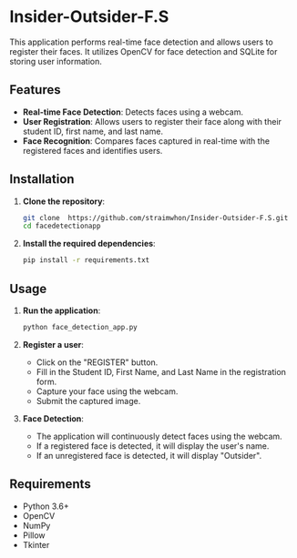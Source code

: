 # Insider-Outsider-F.S

This application performs real-time face detection and allows users to register their faces. It utilizes OpenCV for face detection and SQLite for storing user information.

## Features

- **Real-time Face Detection**: Detects faces using a webcam.
- **User Registration**: Allows users to register their face along with their student ID, first name, and last name.
- **Face Recognition**: Compares faces captured in real-time with the registered faces and identifies users.

## Installation

1. **Clone the repository**:
    ```bash
    git clone  https://github.com/straimwhon/Insider-Outsider-F.S.git
    cd facedetectionapp
    ```

2. **Install the required dependencies**:
    ```bash
    pip install -r requirements.txt
    ```

## Usage

1. **Run the application**:
    ```bash
    python face_detection_app.py
    ```

2. **Register a user**:
    - Click on the "REGISTER" button.
    - Fill in the Student ID, First Name, and Last Name in the registration form.
    - Capture your face using the webcam.
    - Submit the captured image.

3. **Face Detection**:
    - The application will continuously detect faces using the webcam.
    - If a registered face is detected, it will display the user's name.
    - If an unregistered face is detected, it will display "Outsider".

## Requirements

- Python 3.6+
- OpenCV
- NumPy
- Pillow
- Tkinter

 

